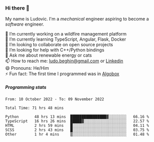### Hi there 👋

My name is Ludovic. I'm a *mechanical* engineer aspiring to become a *software* engineer.

 🔭 I’m currently working on a wildfire management platform<br/>
 🌱 I’m currently learning TypeScript, Angular, Flask, Docker<br/>
 👯 I’m looking to collaborate on open source projects<br/>
 🤔 I’m looking for help with C++/Python bindings<br/>
 💬 Ask me about renewable energy or cats<br/>
 📫 How to reach me: ludo.beghin@gmail.com or [Linkedin](https://www.linkedin.com/in/ludovic-beghin/)<br/>
 😄 Pronouns: He/Him<br/>
 ⚡ Fun fact: The first time I programmed was in [Algobox](https://fr.wikipedia.org/wiki/Algobox)<br/>

##### Programming stats
<!--START_SECTION:waka-->

```text
From: 10 October 2022 - To: 09 November 2022

Total Time: 71 hrs 48 mins

Python       48 hrs 13 mins  ████████████████▓░░░░░░░░   66.16 %
TypeScript   16 hrs 26 mins  █████▓░░░░░░░░░░░░░░░░░░░   22.57 %
HTML         2 hrs 59 mins   █░░░░░░░░░░░░░░░░░░░░░░░░   04.11 %
SCSS         2 hrs 43 mins   █░░░░░░░░░░░░░░░░░░░░░░░░   03.75 %
Other        1 hr 4 mins     ▒░░░░░░░░░░░░░░░░░░░░░░░░   01.48 %
```

<!--END_SECTION:waka-->
